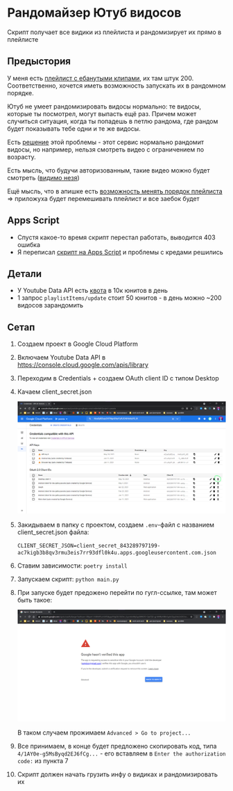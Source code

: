 # Рандомайзер Ютуб видосов

Скрипт получает все видики из плейлиста и рандомизирует их прямо в плейлисте

## Предыстория

У меня есть [плейлист с ебанутыми клипами](https://www.youtube.com/playlist?list=PLdb8DVmvU9i5bGINNz10f-ga_bqD41O4q), их
там штук 200. Соответственно, хочется иметь возможность запускать их в рандомном порядке.

Ютуб не умеет рандомизировать видосы нормально: те видосы, которые ты посмотрел, могут выпасть ещё раз. Причем может
случиться ситуация, когда ты попадешь в петлю рандома, где рандом будет показывать тебе одни и те же видосы.

Есть [решение](https://youtube-playlist-randomizer.bitbucket.io/) этой проблемы - этот сервис нормально рандомит видосы,
но например, нельзя смотреть видео с ограничением по возрасту.

Есть мысль, что будучи авторизованным, такие видео можно будет
смотреть ([видимо незя](https://www.reddit.com/r/youtube/comments/k536y3/any_way_to_play_age_restricted_youtube_videos))

Ещё мысль, что в апишке есть [возможность менять порядок плейлиста](https://developers.google.com/youtube/v3/docs/playlistItems) => приложуха будет перемешивать плейлист и все заебок будет


## Apps Script

- Спустя какое-то время скрипт перестал работать, выводится 403 ошибка
- Я переписал [скрипт на Apps Script](https://github.com/potykion/yt-shuffle/blob/master/yt-shuffle.gs) и проблемы с кредами решились

## Детали

- У Youtube Data API есть [квота](https://developers.google.com/youtube/v3/getting-started#quota) в 10к юнитов в день
- 1 запрос `playlistItems/update` стоит 50 юнитов - в день можно ~200 видосов зарандомить


## Сетап

1. Создаем проект в Google Cloud Platform
2. Включаем Youtube Data API в https://console.cloud.google.com/apis/library
3. Переходим в Credentials + создаем OAuth client ID с типом Desktop
4. Качаем client_secret.json

   ![client secret download](img.png)

5. Закидываем в папку с проектом, создаем `.env`-файл с названием client_secret.json файла:

   ```
   CLIENT_SECRET_JSON=client_secret_843289797199-ac7kigb3b8qv3rmu3eis7rr93dfl0k4u.apps.googleusercontent.com.json
   ```

6. Ставим зависимости: `poetry install`

7. Запускаем скрипт: `python main.py`

8. При запуске будет предожено перейти по гугл-ссылке, там может быть такое:

   ![takoe](img_1.png)

   В таком случаем прожимаем `Advanced > Go to project...`

9. Все принимаем, в конце будет предложено скопировать код, типа `4/1AY0e-g5MsByqd2EJ6fCg...` - его вставляем
   в `Enter the authorization code:` из пункта 7

10. Скрипт должен начать грузить инфу о видиках и рандомизировать их

